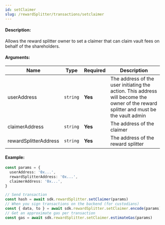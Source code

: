 ```yaml
---
id: setClaimer
slug: /rewardSplitter/transactions/setclaimer
---
```


#### Description:

Allows the reward splitter owner to set a claimer that can claim vault fees on behalf of the shareholders.

#### Arguments:
| Name                  | Type     | Required | Description                                                                                                                          |
|-----------------------|----------|----------|--------------------------------------------------------------------------------------------------------------------------------------|
| userAddress           | `string` | **Yes**  | The address of the user initiating the action. This address will become the owner of the reward splitter and must be the vault admin |
| claimerAddress        | `string` | **Yes**  | The address of the claimer                                                                                                           |
| rewardSplitterAddress | `string` | **Yes**  | The address of the reward splitter                                                                                                   |

#### Example:

```ts
const params = {
  userAddress: '0x...',
  rewardSplitterAddress: '0x...',
  claimerAddress: '0x...',
}

// Send transaction
const hash = await sdk.rewardSplitter.setClaimer(params)
// When you sign transactions on the backend (for custodians)
const { data, to } = await sdk.rewardSplitter.setClaimer.encode(params)
// Get an approximate gas per transaction
const gas = await sdk.rewardSplitter.setClaimer.estimateGas(params)
```
